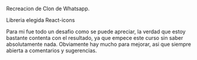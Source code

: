 Recreacion de Clon de Whatsapp.


Libreria elegida React-icons

Para mi fue todo un desafio como se puede apreciar, la verdad que estoy bastante contenta con el resultado, ya que empece este curso sin saber absolutamente nada.
Obviamente hay mucho para mejorar, asi que siempre abierta a comentarios y sugerencias.
